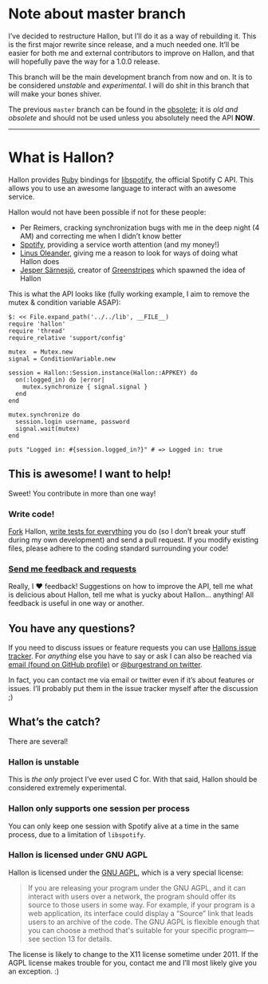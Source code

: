 Note about master branch
=======================
I’ve decided to restructure Hallon, but I’ll do it as a way of rebuilding it. This is the first major rewrite since release, and a much needed one. It’ll be easier for both me and external contributors to improve on Hallon, and that will hopefully pave the way for a 1.0.0 release.

This branch will be the main development branch from now and on. It is to be considered *unstable* and *experimental*. I will do shit in this branch that will make your bones shiver.

The previous `master` branch can be found in the [obsolete](https://github.com/Burgestrand/Hallon/tree/obsolete); it is *old and obsolete* and should not be used unless you absolutely need the API **NOW**.

---

What is Hallon?
===============
Hallon provides [Ruby][] bindings for [libspotify][], the official Spotify C API. This allows you to use an awesome language to interact with an awesome service.

Hallon would not have been possible if not for these people:

- Per Reimers, cracking synchronization bugs with me in the deep night (4 AM) and correcting me when I didn’t know better
- [Spotify](http://www.spotify.com/), providing a service worth attention (and my money!)
- [Linus Oleander](https://github.com/oleander), giving me a reason to look for ways of doing what Hallon does
- [Jesper Särnesjö][], creator of [Greenstripes][] which spawned the idea of Hallon

This is what the API looks like (fully working example, I aim to remove the mutex & condition variable ASAP):

    $: << File.expand_path('../../lib', __FILE__)
    require 'hallon'
    require 'thread'
    require_relative 'support/config'

    mutex  = Mutex.new
    signal = ConditionVariable.new

    session = Hallon::Session.instance(Hallon::APPKEY) do
      on(:logged_in) do |error|
        mutex.synchronize { signal.signal }
      end
    end

    mutex.synchronize do
      session.login username, password
      signal.wait(mutex)
    end

    puts "Logged in: #{session.logged_in?}" # => Logged in: true


This is awesome! I want to help!
--------------------------------
Sweet! You contribute in more than one way!

### Write code!
[Fork](http://help.github.com/forking/) Hallon, [write tests for everything](http://relishapp.com/rspec) you do (so I don’t break your stuff during my own development) and send a pull request. If you modify existing files, please adhere to the coding standard surrounding your code!

### [Send me feedback and requests](http://github.com/Burgestrand/Hallon/issues)
Really, I ❤ feedback! Suggestions on how to improve the API, tell me what is delicious about Hallon, tell me what is yucky about Hallon… anything! All feedback is useful in one way or another.

You have any questions?
-----------------------
If you need to discuss issues or feature requests you can use [Hallons issue tracker](http://github.com/Burgestrand/Hallon/issues). For *anything* else you have to say or ask I can also be reached via [email (found on GitHub profile)](http://github.com/Burgestrand) or [@burgestrand on twitter](http://twitter.com/Burgestrand).

In fact, you can contact me via email or twitter even if it’s about features or issues. I’ll probably put them in the issue tracker myself after the discussion ;)

What’s the catch?
-----------------
There are several!

### Hallon is unstable
This is *the only* project I’ve ever used C for. With that said, Hallon should be considered extremely experimental.

### Hallon only supports one session per process
You can only keep one session with Spotify alive at a time in the same process, due to a limitation of `libspotify`.

### Hallon is licensed under GNU AGPL
Hallon is licensed under the [GNU AGPL](http://www.gnu.org/licenses/agpl-3.0.html), which is a very special license:
> If you are releasing your program under the GNU AGPL, and it can interact with users over a network, the program should offer its source to those users in some way. For example, if your program is a web application, its interface could display a “Source” link that leads users to an archive of the code. The GNU AGPL is flexible enough that you can choose a method that's suitable for your specific program—see section 13 for details.

The license is likely to change to the X11 license sometime under 2011. If the AGPL license makes trouble for you, contact me and I’ll most likely give you an exception. :)

[Ruby]: http://www.ruby-lang.org/en/
[libspotify]: http://developer.spotify.com/en/libspotify/overview/
[Greenstripes]: http://github.com/sarnesjo/greenstripes
[Jesper Särnesjö]: http://jesper.sarnesjo.org/